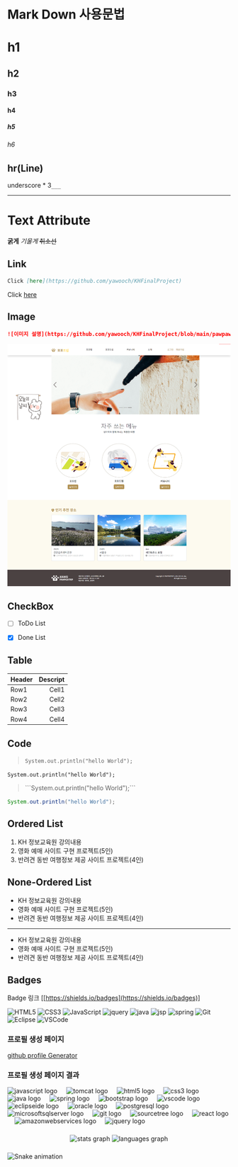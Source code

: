 # Mark Down 사용문법

# h1
## h2
### h3
#### h4
##### h5
###### h6

## hr(Line)

underscore * 3`___`
___

# Text Attribute
**굵게**
*기울게*
~~취소선~~

## Link
```md
Click [here](https://github.com/yawooch/KHFinalProject)
```

Click [here](https://github.com/yawooch/KHFinalProject)


## Image
```md
![이미지 설명](https://github.com/yawooch/KHFinalProject/blob/main/pawpawtripImage.png?raw=true)
```
![Pawpawtrip](https://github.com/yawooch/KHFinalProject/blob/main/pawpawtripImage.png?raw=true)


## CheckBox

- [ ] ToDo List
- [x] Done List


## Table
|Header|Descript|
|--|--:|
|Row1|Cell1|
|Row2|Cell2|
|Row3|Cell3|
|Row4|Cell4|

## Code
> `System.out.println("hello World");`

`System.out.println("hello World");`
> \```System.out.println("hello World");\```

```java
System.out.println("hello World");
```

## Ordered List
1. KH 정보교육원 강의내용
2. 영화 예매 사이트 구현 프로젝트(5인)
3. 반려견 동반 여행정보 제공 사이트 프로젝트(4인)

## None-Ordered List
* KH 정보교육원 강의내용
* 영화 예매 사이트 구현 프로젝트(5인)
* 반려견 동반 여행정보 제공 사이트 프로젝트(4인)
___
- KH 정보교육원 강의내용
- 영화 예매 사이트 구현 프로젝트(5인)
- 반려견 동반 여행정보 제공 사이트 프로젝트(4인)

## Badges
Badge 링크  [[https://shields.io/badges](https://shields.io/badges)]

![HTML5](https://img.shields.io/badge/-HTML5-F05032?style=for-the-badge&logo=html5&labelColor=000000)
![CSS3](https://img.shields.io/badge/-CSS3-007ACC?style=for-the-badge&logo=css3&labelColor=000000&logoColor=007ACC)
![JavaScript](https://img.shields.io/badge/JavaScript-F7DF1E?style=for-the-badge&logo=javascript&labelColor=000000&color=F7DF1E)
![jquery](https://img.shields.io/badge/jquery-0769AD?style=for-the-badge&logo=jquery&labelColor=000000&color=0769AD)
![java](https://img.shields.io/badge/java-78A083?style=for-the-badge&logo=java&labelColor=000000)
![jsp](https://img.shields.io/badge/jsp-41644A?style=for-the-badge&logo=jsp&labelColor=000000)
![spring](https://img.shields.io/badge/spring-6DB33F?style=for-the-badge&logo=spring&labelColor=000000)
![Git](https://img.shields.io/badge/-Git-F05032?style=for-the-badge&logo=git&labelColor=000000)
![Eclipse](https://img.shields.io/badge/-Eclipse-2C2255?style=for-the-badge&logo=Eclipse&labelColor=000000)
![VSCode](https://img.shields.io/badge/-VSCode-2C2255?style=for-the-badge&logo=visualstudio&labelColor=000000)



### 프로필 생성 페이지

[github profile Generator](https://profile-readme-generator.com/)

### 프로필 생성 페이지 결과

<div align="left">
  <img src="https://cdn.jsdelivr.net/gh/devicons/devicon/icons/javascript/javascript-original.svg" height="40" alt="javascript logo"  />
  <img width="12" />
  <img src="https://cdn.jsdelivr.net/gh/devicons/devicon/icons/tomcat/tomcat-original.svg" height="40" alt="tomcat logo"  />
  <img width="12" />
  <img src="https://cdn.jsdelivr.net/gh/devicons/devicon/icons/html5/html5-original.svg" height="40" alt="html5 logo"  />
  <img width="12" />
  <img src="https://cdn.jsdelivr.net/gh/devicons/devicon/icons/css3/css3-original.svg" height="40" alt="css3 logo"  />
  <img width="12" />
  <img src="https://cdn.jsdelivr.net/gh/devicons/devicon/icons/java/java-original.svg" height="40" alt="java logo"  />
  <img width="12" />
  <img src="https://cdn.jsdelivr.net/gh/devicons/devicon/icons/spring/spring-original.svg" height="40" alt="spring logo"  />
  <img width="12" />
  <img src="https://skillicons.dev/icons?i=bootstrap" height="40" alt="bootstrap logo"  />
  <img width="12" />
  <img src="https://cdn.jsdelivr.net/gh/devicons/devicon/icons/vscode/vscode-original.svg" height="40" alt="vscode logo"  />
  <img width="12" />
  <img src="https://skillicons.dev/icons?i=eclipse" height="40" alt="eclipseide logo"  />
  <img width="12" />
  <img src="https://cdn.jsdelivr.net/gh/devicons/devicon/icons/oracle/oracle-original.svg" height="40" alt="oracle logo"  />
  <img width="12" />
  <img src="https://skillicons.dev/icons?i=postgres" height="40" alt="postgresql logo"  />
  <img width="12" />
  <img src="https://cdn.simpleicons.org/microsoftsqlserver/CC2927" height="40" alt="microsoftsqlserver logo"  />
  <img width="12" />
  <img src="https://cdn.simpleicons.org/git/F05032" height="40" alt="git logo"  />
  <img width="12" />
  <img src="https://cdn.simpleicons.org/sourcetree/0052CC" height="40" alt="sourcetree logo"  />
  <img width="12" />
  <img src="https://cdn.simpleicons.org/react/61DAFB" height="40" alt="react logo"  />
  <img width="12" />
  <img src="https://skillicons.dev/icons?i=aws" height="40" alt="amazonwebservices logo"  />
  <img width="12" />
  <img src="https://cdn.jsdelivr.net/gh/devicons/devicon/icons/jquery/jquery-original.svg" height="40" alt="jquery logo"  />
</div>

###

<div align="center">
  <img src="https://github-readme-stats.vercel.app/api?username=yawooch&hide_title=false&hide_rank=false&show_icons=true&include_all_commits=true&count_private=true&disable_animations=false&theme=dracula&locale=en&hide_border=false&order=1" height="150" alt="stats graph"  />
  <img src="https://github-readme-stats.vercel.app/api/top-langs?username=yawooch&locale=en&hide_title=false&layout=compact&card_width=320&langs_count=5&theme=dracula&hide_border=false&order=2" height="150" alt="languages graph"  />
</div>

###

<img src="https://raw.githubusercontent.com/yawooch/yawooch/output/snake.svg" alt="Snake animation" />

###
